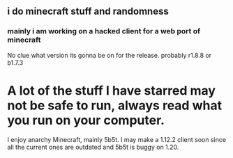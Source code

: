 ## i do minecraft stuff and randomness  
### mainly i am working on a hacked client for a web port of minecraft  
No clue what version its gonna be on for the release. probably r1.8.8 or b1.7.3  
# A lot of the stuff I have starred may not be safe to run, always read what you run on your computer.  
I enjoy anarchy Minecraft, mainly 5b5t. I may make a 1.12.2 client soon since all the current ones are outdated and 5b5t is buggy on 1.20.
